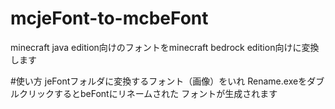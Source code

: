 # mcjeFont-to-mcbeFont
minecraft java edition向けのフォントをminecraft bedrock edition向けに変換します

#使い方
jeFontフォルダに変換するフォント（画像）をいれ
Rename.exeをダブルクリックするとbeFontにリネームされた
フォントが生成されます
